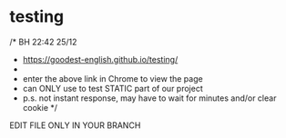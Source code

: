 # testing

/* BH 22:42 25/12
 * https://goodest-english.github.io/testing/
 *
 * enter the above link in Chrome to view the page
 * can ONLY use to test STATIC part of our project 
 * p.s. not instant response, may have to wait for minutes and/or clear cookie
 */
 
 EDIT FILE ONLY IN YOUR BRANCH
